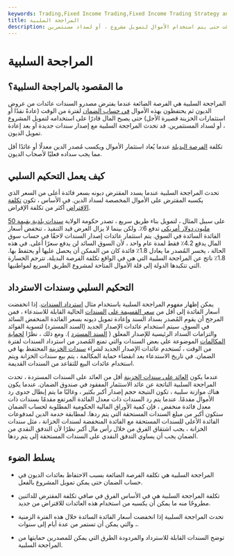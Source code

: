 ```yaml
---
keywords: Trading,Fixed Income Trading,Fixed Income Trading Strategy and Education,Strategy and Education
title: المراجحة السلبية
description: المراجحة السلبية هي الفرصة الضائعة عندما يفترض مصدرو السندات البلدية عائدات من عروض الديون ثم يستثمرون تلك الأموال لفترة من الوقت حتى يتم استخدام الأموال لتمويل مشروع ، أو لسداد مستثمرين.
---
```


# المراجحة السلبية
## ما المقصود بالمراجحة السلبية؟

المراجحة السلبية هي الفرصة الضائعة عندما يفترض مصدرو السندات عائدات من عروض الديون ثم يحتفظون بهذه الأموال [في حساب الضمان](/in-escrow) لفترة من الوقت (عادةً نقدًا أو استثمارات الخزينة قصيرة الأجل) حتى يصبح المال قادرًا على استخدامه لتمويل المشروع ، أو لسداد المستثمرين. قد تحدث المراجحة السلبية مع إصدار سندات جديدة أو بعد إعادة تمويل الديون.

تكلفة [الفرصة البديلة](/opportunitycost) عندما يُعاد استثمار الأموال ويكسب مُصدر الدين معدلًا أو عائدًا أقل مما يجب سداده فعليًا لأصحاب الديون.

## كيف يعمل التحكيم السلبي

تحدث المراجحة السلبية عندما يسدد المقترض ديونه بسعر فائدة أعلى من السعر الذي يكسبه المقترض على الأموال المخصصة لسداد الدين. في الأساس ، تكون [تكلفة الاقتراض](/costofdebt) أكثر من تكلفة الإقراض.

على سبيل المثال ، لتمويل بناء طريق سريع ، تصدر حكومة الولاية [سندات بلدية بقيمة 50 مليون دولار أمريكي](/municipalbond) تدفع 6٪. ولكن بينما لا يزال العرض قيد التنفيذ ، تنخفض أسعار الفائدة السائدة في السوق. يتم استثمار عائدات إصدار السندات لاحقًا في حساب سوق المال يدفع 4.2٪ فقط لمدة عام واحد ، لأن السوق السائد لن يدفع سعرًا أعلى. في هذه الحالة ، يخسر المُصدر ما يعادل 1.8٪ فائدة كان من الممكن أن يحصل عليها أو يحتفظ بها. 1.8٪ ناتج عن المراجحة السلبية التي هي في الواقع تكلفة الفرصة البديلة. تترجم الخسارة التي تتكبدها الدولة إلى قلة الأموال المتاحة لمشروع الطريق السريع لمواطنيها.

## التحكيم السلبي وسندات الاسترداد

يمكن إظهار مفهوم المراجحة السلبية باستخدام مثال [استرداد السندات](/prerefunding_bond). إذا انخفضت أسعار الفائدة إلى أقل من [سعر القسيمة على](/coupon-rate) [السندات](/callablebond) الحالية القابلة للاستدعاء ، فمن المرجح أن يقوم المُصدر بسداد السند وإعادة تمويل ديونه بسعر الفائدة المنخفض السائد في السوق. سيتم استخدام عائدات الإصدار الجديد (السند المسترد) لتسوية الفوائد والتزامات السداد الرئيسية للإصدار المعلق ( [السند المسترد](/refundedbond) ). ومع ذلك ، نظرًا [لحماية المكالمات](/callprotection) الموضوعة على بعض السندات والتي تمنع المُصدر من استرداد السندات لفترة من الوقت ، تُستخدم عائدات الإصدار الجديد لشراء [سندات الخزينة](/treasurybill) المحتفظ بها في الضمان. في تاريخ الاستدعاء بعد انقضاء حماية المكالمة ، يتم بيع سندات الخزانة ويتم استخدام عائدات البيع للتقاعد من السندات القديمة.

عندما يكون [العائد على سندات الخزينة](/treasury-yield) أقل من العائد على السندات المستردة ، تحدث المراجحة السلبية الناتجة عن عائد الاستثمار المفقود في صندوق الضمان. عندما يكون هناك موازنة سلبية ، تكون النتيجة حجم إصدار أكبر بكثير ، وغالبًا ما يتم إبطال جدوى رد الأموال مقدمًا. عندما يتم رد السندات ذات معدل الفائدة المرتفع مقدمًا بسندات ذات معدل فائدة منخفض ، فإن كمية الأوراق المالية الحكومية المطلوبة لحساب الضمان ستكون أكبر من مبلغ السندات المستحقة التي يتم ردها. لمطابقة خدمة الدين لمدفوعات الفائدة الأعلى للسندات المستحقة مع الفائدة المنخفضة لسندات الخزانة ، مثل سندات الخزانة ، يجب اشتقاق الفرق من خلال رأس مال أكبر نظرًا لأن التدفق النقدي من الضمان يجب أن يساوي التدفق النقدي على السندات المستحقة إلى يتم ردها.

## يسلط الضوء

- المراجحة السلبية هي تكلفة الفرصة الضائعة بسبب الاحتفاظ بعائدات الديون في حساب الضمان حتى يمكن تمويل المشروع بالفعل.

- تكلفة المراجحة السلبية هي في الأساس الفرق في صافي تكلفة المقترض للدائنين مطروحًا منه ما يمكن أن يكسبه من استخدام هذه العائدات للاقتراض من جديد.

- تحدث المراجحة السلبية إذا انخفضت أسعار الفائدة السائدة خلال هذه الفترة الزمنية ، والتي يمكن أن تستمر من عدة أيام إلى سنوات.

- توضح السندات القابلة للاسترداد والمردودة الطرق التي يمكن للمصدرين حمايتها من المراجحة السلبية.

